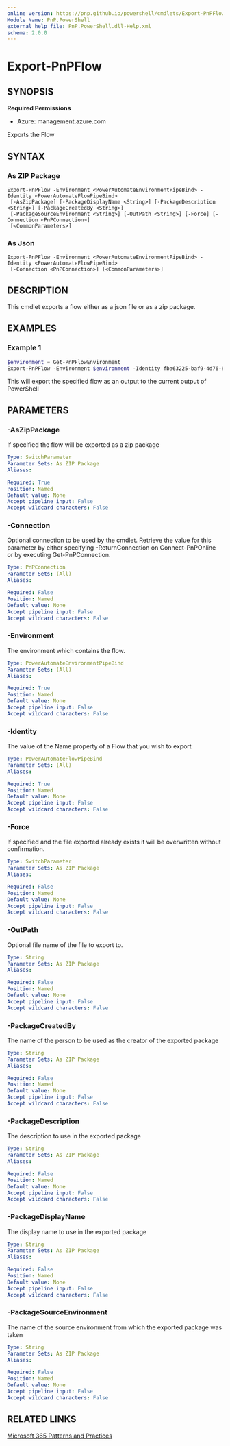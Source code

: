 ```yaml
---
online version: https://pnp.github.io/powershell/cmdlets/Export-PnPFlow.html
Module Name: PnP.PowerShell
external help file: PnP.PowerShell.dll-Help.xml
schema: 2.0.0
---
```

  
# Export-PnPFlow

## SYNOPSIS

**Required Permissions**

* Azure: management.azure.com

Exports the Flow

## SYNTAX

### As ZIP Package
```
Export-PnPFlow -Environment <PowerAutomateEnvironmentPipeBind> -Identity <PowerAutomateFlowPipeBind>
 [-AsZipPackage] [-PackageDisplayName <String>] [-PackageDescription <String>] [-PackageCreatedBy <String>]
 [-PackageSourceEnvironment <String>] [-OutPath <String>] [-Force] [-Connection <PnPConnection>]
 [<CommonParameters>]
```

### As Json
```
Export-PnPFlow -Environment <PowerAutomateEnvironmentPipeBind> -Identity <PowerAutomateFlowPipeBind>
 [-Connection <PnPConnection>] [<CommonParameters>]
```

## DESCRIPTION
This cmdlet exports a flow either as a json file or as a zip package.

## EXAMPLES

### Example 1
```powershell
$environment = Get-PnPFlowEnvironment
Export-PnPFlow -Environment $environment -Identity fba63225-baf9-4d76-86a1-1b42c917a182
```

This will export the specified flow as an output to the current output of PowerShell

## PARAMETERS

### -AsZipPackage
If specified the flow will be exported as a zip package

```yaml
Type: SwitchParameter
Parameter Sets: As ZIP Package
Aliases:

Required: True
Position: Named
Default value: None
Accept pipeline input: False
Accept wildcard characters: False
```

### -Connection
Optional connection to be used by the cmdlet.
Retrieve the value for this parameter by either specifying -ReturnConnection on Connect-PnPOnline or by executing Get-PnPConnection.

```yaml
Type: PnPConnection
Parameter Sets: (All)
Aliases:

Required: False
Position: Named
Default value: None
Accept pipeline input: False
Accept wildcard characters: False
```

### -Environment
The environment which contains the flow.

```yaml
Type: PowerAutomateEnvironmentPipeBind
Parameter Sets: (All)
Aliases:

Required: True
Position: Named
Default value: None
Accept pipeline input: False
Accept wildcard characters: False
```

### -Identity
The value of the Name property of a Flow that you wish to export

```yaml
Type: PowerAutomateFlowPipeBind
Parameter Sets: (All)
Aliases:

Required: True
Position: Named
Default value: None
Accept pipeline input: False
Accept wildcard characters: False
```

### -Force
If specified and the file exported already exists it will be overwritten without confirmation.

```yaml
Type: SwitchParameter
Parameter Sets: As ZIP Package
Aliases:

Required: False
Position: Named
Default value: None
Accept pipeline input: False
Accept wildcard characters: False
```

### -OutPath
Optional file name of the file to export to.

```yaml
Type: String
Parameter Sets: As ZIP Package
Aliases:

Required: False
Position: Named
Default value: None
Accept pipeline input: False
Accept wildcard characters: False
```

### -PackageCreatedBy
The name of the person to be used as the creator of the exported package

```yaml
Type: String
Parameter Sets: As ZIP Package
Aliases:

Required: False
Position: Named
Default value: None
Accept pipeline input: False
Accept wildcard characters: False
```

### -PackageDescription
The description to use in the exported package

```yaml
Type: String
Parameter Sets: As ZIP Package
Aliases:

Required: False
Position: Named
Default value: None
Accept pipeline input: False
Accept wildcard characters: False
```

### -PackageDisplayName
The display name to use in the exported package

```yaml
Type: String
Parameter Sets: As ZIP Package
Aliases:

Required: False
Position: Named
Default value: None
Accept pipeline input: False
Accept wildcard characters: False
```

### -PackageSourceEnvironment
The name of the source environment from which the exported package was taken

```yaml
Type: String
Parameter Sets: As ZIP Package
Aliases:

Required: False
Position: Named
Default value: None
Accept pipeline input: False
Accept wildcard characters: False
```

## RELATED LINKS

[Microsoft 365 Patterns and Practices](https://aka.ms/m365pnp)


